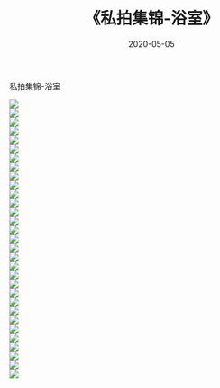 ﻿---
layout: post
title:  《私拍集锦-浴室》
date:   2020-05-05
img: http://imgx.orgx.ga/漏D/网络美图/2020/私拍集锦-浴室/000.jpg
categories: [美女, 清纯, 唯美]
---

私拍集锦-浴室

  ![](http://imgx.orgx.ga/漏D/网络美图/2020/私拍集锦-浴室/001.jpg) <br> ![](http://imgx.orgx.ga/漏D/网络美图/2020/私拍集锦-浴室/002.jpg) <br> ![](http://imgx.orgx.ga/漏D/网络美图/2020/私拍集锦-浴室/003.jpg) <br> ![](http://imgx.orgx.ga/漏D/网络美图/2020/私拍集锦-浴室/004.jpg) <br> ![](http://imgx.orgx.ga/漏D/网络美图/2020/私拍集锦-浴室/005.jpg) <br> ![](http://imgx.orgx.ga/漏D/网络美图/2020/私拍集锦-浴室/006.jpg) <br> ![](http://imgx.orgx.ga/漏D/网络美图/2020/私拍集锦-浴室/007.jpg) <br> ![](http://imgx.orgx.ga/漏D/网络美图/2020/私拍集锦-浴室/008.jpg) <br> ![](http://imgx.orgx.ga/漏D/网络美图/2020/私拍集锦-浴室/009.jpg) <br> ![](http://imgx.orgx.ga/漏D/网络美图/2020/私拍集锦-浴室/010.jpg) <br> ![](http://imgx.orgx.ga/漏D/网络美图/2020/私拍集锦-浴室/011.jpg) <br> ![](http://imgx.orgx.ga/漏D/网络美图/2020/私拍集锦-浴室/012.jpg) <br> ![](http://imgx.orgx.ga/漏D/网络美图/2020/私拍集锦-浴室/013.jpg) <br> ![](http://imgx.orgx.ga/漏D/网络美图/2020/私拍集锦-浴室/014.jpg) <br> ![](http://imgx.orgx.ga/漏D/网络美图/2020/私拍集锦-浴室/015.jpg) <br> ![](http://imgx.orgx.ga/漏D/网络美图/2020/私拍集锦-浴室/016.jpg) <br> ![](http://imgx.orgx.ga/漏D/网络美图/2020/私拍集锦-浴室/017.jpg) <br> ![](http://imgx.orgx.ga/漏D/网络美图/2020/私拍集锦-浴室/018.jpg) <br> ![](http://imgx.orgx.ga/漏D/网络美图/2020/私拍集锦-浴室/019.jpg) <br> ![](http://imgx.orgx.ga/漏D/网络美图/2020/私拍集锦-浴室/020.jpg) <br> ![](http://imgx.orgx.ga/漏D/网络美图/2020/私拍集锦-浴室/021.jpg) <br> ![](http://imgx.orgx.ga/漏D/网络美图/2020/私拍集锦-浴室/022.jpg) <br> ![](http://imgx.orgx.ga/漏D/网络美图/2020/私拍集锦-浴室/023.jpg) <br> ![](http://imgx.orgx.ga/漏D/网络美图/2020/私拍集锦-浴室/024.jpg) <br> ![](http://imgx.orgx.ga/漏D/网络美图/2020/私拍集锦-浴室/025.jpg) <br> ![](http://imgx.orgx.ga/漏D/网络美图/2020/私拍集锦-浴室/026.jpg) <br> ![](http://imgx.orgx.ga/漏D/网络美图/2020/私拍集锦-浴室/027.jpg) <br> ![](http://imgx.orgx.ga/漏D/网络美图/2020/私拍集锦-浴室/028.jpg) <br> ![](http://imgx.orgx.ga/漏D/网络美图/2020/私拍集锦-浴室/029.jpg) <br> ![](http://imgx.orgx.ga/漏D/网络美图/2020/私拍集锦-浴室/030.jpg) <br> ![](http://imgx.orgx.ga/漏D/网络美图/2020/私拍集锦-浴室/031.jpg) <br>